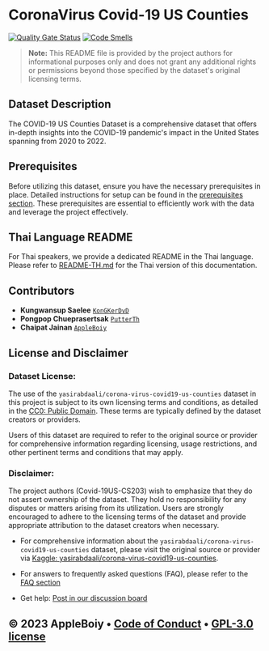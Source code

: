 # CoronaVirus Covid-19 US Counties

[![Quality Gate Status](https://sonarcloud.io/api/project_badges/measure?project=AppleBoiy_Covid-19US-CS203&metric=alert_status)](https://sonarcloud.io/summary/new_code?id=AppleBoiy_Covid-19US-CS203) [![Code Smells](https://sonarcloud.io/api/project_badges/measure?project=AppleBoiy_Covid-19US-CS203&metric=code_smells)](https://sonarcloud.io/summary/new_code?id=AppleBoiy_Covid-19US-CS203)

> **Note:** This README file is provided by the project authors for informational purposes only and does not grant any additional rights or permissions beyond those specified by the dataset's original licensing terms.

## Dataset Description

The COVID-19 US Counties Dataset is a comprehensive dataset that offers in-depth insights into the COVID-19 pandemic's impact in the United States spanning from 2020 to 2022.


## Prerequisites

Before utilizing this dataset, ensure you have the necessary prerequisites in place. Detailed instructions for setup can be found in the [prerequisites section](docs/prerequisites.md). These prerequisites are essential to efficiently work with the data and leverage the project effectively.

## Thai Language README

For Thai speakers, we provide a dedicated README in the Thai language. Please refer to [README-TH.md](README-TH.md) for the Thai version of this documentation.


## Contributors

- **Kungwansup Saelee** [`KonGKerDvD`](https://github.com/KonGKerDvD)
- **Pongpop Chueprasertsak** [`PutterTh`](https://github.com/PutterTh)
- **Chaipat Jainan** [`AppleBoiy`](https://github.com/AppleBoiy)

## License and Disclaimer

### Dataset License:

The use of the `yasirabdaali/corona-virus-covid19-us-counties` dataset in this project is subject to its own licensing terms 
and conditions, as detailed in the [CC0: Public Domain](https://creativecommons.org/publicdomain/zero/1.0/). These terms are typically defined by the dataset creators or providers.

Users of this dataset are required to refer to the original source or provider for comprehensive information regarding licensing,
usage restrictions, and other pertinent terms and conditions that may apply.


### Disclaimer:

The project authors (Covid-19US-CS203) wish to emphasize that they do not assert ownership of the dataset. They hold no responsibility for any disputes or matters arising from its utilization. Users are strongly encouraged to adhere to the licensing terms of the dataset and provide appropriate attribution to the dataset creators when necessary.

- For comprehensive information about the `yasirabdaali/corona-virus-covid19-us-counties` dataset, please visit the original source or provider via [Kaggle: yasirabdaali/corona-virus-covid19-us-counties](https://www.kaggle.com/datasets/yasirabdaali/corona-virus-covid19-us-counties).

- For answers to frequently asked questions (FAQ), please refer to the [FAQ section](docs/FAQ.md)

- Get help: [Post in our discussion board](https://github.com/AppleBoiy/Covid-19US-CS203/discussions)

&copy; 2023 AppleBoiy &bull; [Code of Conduct](CODE_OF_CONDUCT.md) &bull; [GPL-3.0 license](../LICENSE)
-
